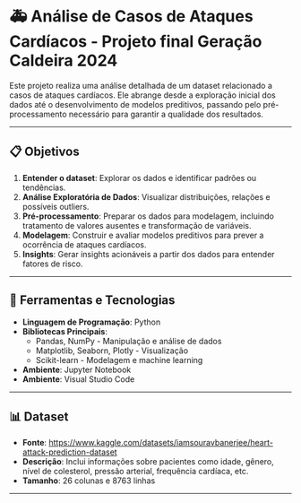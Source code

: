 # 🚑 Análise de Casos de Ataques Cardíacos - Projeto final Geração Caldeira 2024 

Este projeto realiza uma análise detalhada de um dataset relacionado a casos de ataques cardíacos. Ele abrange desde a exploração inicial dos dados até o desenvolvimento de modelos preditivos, passando pelo pré-processamento necessário para garantir a qualidade dos resultados.  

---

## 📋 Objetivos  
1. **Entender o dataset**: Explorar os dados e identificar padrões ou tendências.
2. **Análise Exploratória de Dados**: Visualizar distribuições, relações e possíveis outliers.
3. **Pré-processamento**: Preparar os dados para modelagem, incluindo tratamento de valores ausentes e transformação de variáveis.
4. **Modelagem**: Construir e avaliar modelos preditivos para prever a ocorrência de ataques cardíacos.
5. **Insights**: Gerar insights acionáveis a partir dos dados para entender fatores de risco.

---

## 🔧 Ferramentas e Tecnologias  

- **Linguagem de Programação**: Python  
- **Bibliotecas Principais**:  
  - Pandas, NumPy - Manipulação e análise de dados  
  - Matplotlib, Seaborn, Plotly - Visualização  
  - Scikit-learn - Modelagem e machine learning  
- **Ambiente**: Jupyter Notebook
- **Ambiente**: Visual Studio Code

---

## 📊 Dataset  

- **Fonte**: https://www.kaggle.com/datasets/iamsouravbanerjee/heart-attack-prediction-dataset 
- **Descrição**: Inclui informações sobre pacientes como idade, gênero, nível de colesterol, pressão arterial, frequência cardíaca, etc.  
- **Tamanho**: 26 colunas e 8763 linhas  

---

